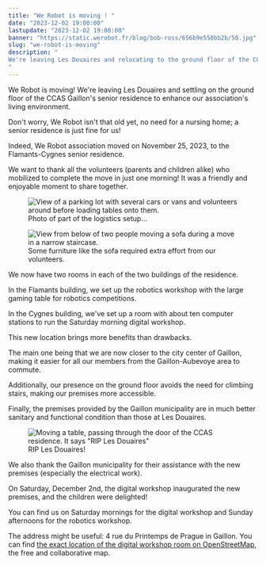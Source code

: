 ```yaml
---
title: "We Robot is moving ! "
date: "2023-12-02 19:00:00"
lastupdate: "2023-12-02 19:00:00"
banner: "https://static.werobot.fr/blog/bob-ross/656b9e558bb2b/50.jpg"
slug: "we-robot-is-moving"
description: " 
We're leaving Les Douaires and relocating to the ground floor of the CCAS Gaillon's senior residence to enhance our association's living environment.
"
---
```

We Robot is moving! We're leaving Les Douaires and settling on the ground floor of the CCAS Gaillon's senior residence to enhance our association's living environment.

Don't worry, We Robot isn't that old yet, no need for a nursing home; a senior residence is just fine for us!

Indeed, We Robot association moved on November 25, 2023, to the Flamants-Cygnes senior residence.

We want to thank all the volunteers (parents and children alike) who mobilized to complete the move in just one morning! It was a friendly and enjoyable moment to share together.
<figure>
<img src="https://static.werobot.fr/blog/bob-ross/656ba1617c2ec/50.jpg" alt="View of a parking lot with several cars or vans and volunteers around before loading tables onto them.">
<figcaption>Photo of part of the logistics setup...</figcaption>
</figure>
<figure>
<img src="https://static.werobot.fr/blog/bob-ross/656ba15e22633/50.jpg" alt="View from below of two people moving a sofa during a move in a narrow staircase.">
<figcaption>Some furniture like the sofa required extra effort from our volunteers.</figcaption>
</figure>

We now have two rooms in each of the two buildings of the residence.

In the Flamants building, we set up the robotics workshop with the large gaming table for robotics competitions.

In the Cygnes building, we've set up a room with about ten computer stations to run the Saturday morning digital workshop.

This new location brings more benefits than drawbacks.

The main one being that we are now closer to the city center of Gaillon, making it easier for all our members from the Gaillon-Aubevoye area to commute.

Additionally, our presence on the ground floor avoids the need for climbing stairs, making our premises more accessible.

Finally, the premises provided by the Gaillon municipality are in much better sanitary and functional condition than those at Les Douaires.
<figure>
<img src="https://static.werobot.fr/blog/bob-ross/656ba4c5a2530/50.jpg" alt='Moving a table, passing through the door of the CCAS residence. It says "RIP Les Douaires"'>
<figcaption>RIP Les Douaires!</figcaption>
</figure>

We also thank the Gaillon municipality for their assistance with the new premises (especially the electrical work).

On Saturday, December 2nd, the digital workshop inaugurated the new premises, and the children were delighted!

You can find us on Saturday mornings for the digital workshop and Sunday afternoons for the robotics workshop.

The address might be useful: 4 rue du Printemps de Prague in Gaillon. You can find [the exact location of the digital workshop room on OpenStreetMap](https://www.openstreetmap.org/node/7510411804), the free and collaborative map.
    